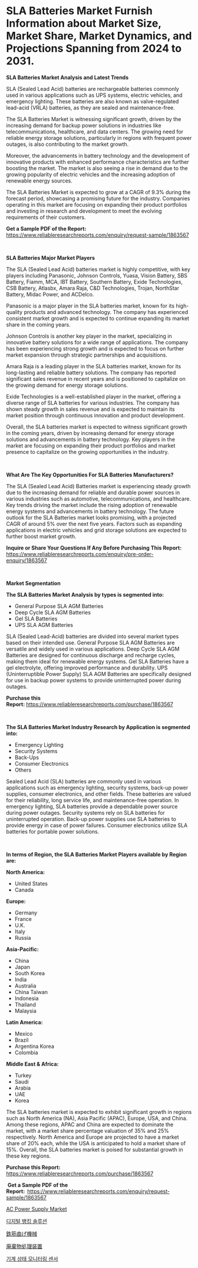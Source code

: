 <p><h1>SLA Batteries Market Furnish Information about Market Size, Market Share, Market Dynamics, and Projections Spanning from 2024 to 2031.</h1></p><p><strong>SLA Batteries Market Analysis and Latest Trends</strong></p>
<p><p>SLA (Sealed Lead Acid) batteries are rechargeable batteries commonly used in various applications such as UPS systems, electric vehicles, and emergency lighting. These batteries are also known as valve-regulated lead-acid (VRLA) batteries, as they are sealed and maintenance-free.</p><p>The SLA Batteries Market is witnessing significant growth, driven by the increasing demand for backup power solutions in industries like telecommunications, healthcare, and data centers. The growing need for reliable energy storage solutions, particularly in regions with frequent power outages, is also contributing to the market growth.</p><p>Moreover, the advancements in battery technology and the development of innovative products with enhanced performance characteristics are further boosting the market. The market is also seeing a rise in demand due to the growing popularity of electric vehicles and the increasing adoption of renewable energy sources.</p><p>The SLA Batteries Market is expected to grow at a CAGR of 9.3% during the forecast period, showcasing a promising future for the industry. Companies operating in this market are focusing on expanding their product portfolios and investing in research and development to meet the evolving requirements of their customers.</p></p>
<p><strong>Get a Sample PDF of the Report:&nbsp;</strong> <a href="https://www.reliableresearchreports.com/enquiry/request-sample/1863567">https://www.reliableresearchreports.com/enquiry/request-sample/1863567</a></p>
<p>&nbsp;</p>
<p><strong>SLA Batteries Major Market Players</strong></p>
<p><p>The SLA (Sealed Lead Acid) batteries market is highly competitive, with key players including Panasonic, Johnson Controls, Yuasa, Vision Battery, SBS Battery, Fiamm, MCA, IBT Battery, Southern Battery, Exide Technologies, CSB Battery, Atlasbx, Amara Raja, C&D Technologies, Trojan, NorthStar Battery, Midac Power, and ACDelco.</p><p>Panasonic is a major player in the SLA batteries market, known for its high-quality products and advanced technology. The company has experienced consistent market growth and is expected to continue expanding its market share in the coming years.</p><p>Johnson Controls is another key player in the market, specializing in innovative battery solutions for a wide range of applications. The company has been experiencing strong growth and is expected to focus on further market expansion through strategic partnerships and acquisitions.</p><p>Amara Raja is a leading player in the SLA batteries market, known for its long-lasting and reliable battery solutions. The company has reported significant sales revenue in recent years and is positioned to capitalize on the growing demand for energy storage solutions.</p><p>Exide Technologies is a well-established player in the market, offering a diverse range of SLA batteries for various industries. The company has shown steady growth in sales revenue and is expected to maintain its market position through continuous innovation and product development.</p><p>Overall, the SLA batteries market is expected to witness significant growth in the coming years, driven by increasing demand for energy storage solutions and advancements in battery technology. Key players in the market are focusing on expanding their product portfolios and market presence to capitalize on the growing opportunities in the industry.</p></p>
<p>&nbsp;</p>
<p><strong>What Are The Key Opportunities For SLA Batteries Manufacturers?</strong></p>
<p><p>The SLA (Sealed Lead Acid) Batteries market is experiencing steady growth due to the increasing demand for reliable and durable power sources in various industries such as automotive, telecommunications, and healthcare. Key trends driving the market include the rising adoption of renewable energy systems and advancements in battery technology. The future outlook for the SLA Batteries market looks promising, with a projected CAGR of around 5% over the next five years. Factors such as expanding applications in electric vehicles and grid storage solutions are expected to further boost market growth.</p></p>
<p><strong>Inquire or Share Your Questions If Any Before Purchasing This Report:</strong> <a href="https://www.reliableresearchreports.com/enquiry/pre-order-enquiry/1863567">https://www.reliableresearchreports.com/enquiry/pre-order-enquiry/1863567</a></p>
<p>&nbsp;</p>
<p><strong>Market Segmentation</strong></p>
<p><strong>The SLA Batteries Market Analysis by types is segmented into:</strong></p>
<p><ul><li>General Purpose SLA AGM Batteries</li><li>Deep Cycle SLA AGM Batteries</li><li>Gel SLA Batteries</li><li>UPS SLA AGM Batteries</li></ul></p>
<p><p>SLA (Sealed Lead-Acid) batteries are divided into several market types based on their intended use. General Purpose SLA AGM Batteries are versatile and widely used in various applications. Deep Cycle SLA AGM Batteries are designed for continuous discharge and recharge cycles, making them ideal for renewable energy systems. Gel SLA Batteries have a gel electrolyte, offering improved performance and durability. UPS (Uninterruptible Power Supply) SLA AGM Batteries are specifically designed for use in backup power systems to provide uninterrupted power during outages.</p></p>
<p><strong>Purchase this Report:&nbsp;</strong><a href="https://www.reliableresearchreports.com/purchase/1863567">https://www.reliableresearchreports.com/purchase/1863567</a></p>
<p>&nbsp;</p>
<p><strong>The SLA Batteries Market Industry Research by Application is segmented into:</strong></p>
<p><ul><li>Emergency Lighting</li><li>Security Systems</li><li>Back-Ups</li><li>Consumer Electronics</li><li>Others</li></ul></p>
<p><p>Sealed Lead Acid (SLA) batteries are commonly used in various applications such as emergency lighting, security systems, back-up power supplies, consumer electronics, and other fields. These batteries are valued for their reliability, long service life, and maintenance-free operation. In emergency lighting, SLA batteries provide a dependable power source during power outages. Security systems rely on SLA batteries for uninterrupted operation. Back-up power supplies use SLA batteries to provide energy in case of power failures. Consumer electronics utilize SLA batteries for portable power solutions.</p></p>
<p>&nbsp;</p>
<p><strong>In terms of Region, the SLA Batteries Market Players available by Region are:</strong></p>
<p>
    <p> <strong> North America: </strong>
        <ul>
            <li>United States</li>
            <li>Canada</li>
        </ul>
        </p> 
    <p> <strong> Europe: </strong>
        <ul>
            <li>Germany</li>
            <li>France</li>
            <li>U.K.</li>
            <li>Italy</li>
            <li>Russia</li>
        </ul>
        </p> 
    <p> <strong> Asia-Pacific: </strong>
        <ul>
            <li>China</li>
            <li>Japan</li>
            <li>South Korea</li>
            <li>India</li>
            <li>Australia</li>
            <li>China Taiwan</li>
            <li>Indonesia</li>
            <li>Thailand</li>
            <li>Malaysia</li>
        </ul>
        </p> 
    <p> <strong> Latin America: </strong>
        <ul>
            <li>Mexico</li>
            <li>Brazil</li>
            <li>Argentina Korea</li>
            <li>Colombia</li>
        </ul>
        </p> 
    <p> <strong> Middle East & Africa: </strong>
        <ul>
            <li>Turkey</li>
            <li>Saudi</li>
            <li>Arabia</li>
            <li>UAE</li>
            <li>Korea</li>
        </ul>
    </p>
    </p>
<p><p>The SLA batteries market is expected to exhibit significant growth in regions such as North America (NA), Asia Pacific (APAC), Europe, USA, and China. Among these regions, APAC and China are expected to dominate the market, with a market share percentage valuation of 35% and 25% respectively. North America and Europe are projected to have a market share of 20% each, while the USA is anticipated to hold a market share of 15%. Overall, the SLA batteries market is poised for substantial growth in these key regions.</p></p>
<p><strong>Purchase this Report: </strong><a href="https://www.reliableresearchreports.com/purchase/1863567">https://www.reliableresearchreports.com/purchase/1863567</a></p>
<p>&nbsp;<strong>Get a Sample PDF of the Report:&nbsp;&nbsp;</strong><a href="https://www.reliableresearchreports.com/enquiry/request-sample/1863567">https://www.reliableresearchreports.com/enquiry/request-sample/1863567</a></p>
<p><strong></strong></p>
<p><p><a href="https://github.com/Whitneyboyettebo9kiw7yr13/Market-Research-Report-List-1/blob/main/ac-power-supply-market.md">AC Power Supply Market</a></p><p><a href="https://medium.com/@bobbyreitenberg879562023/%EB%94%94%EC%A7%80%ED%84%B8-%EB%B1%85%ED%82%B9-%EC%86%94%EB%A3%A8%EC%85%98-%EC%8B%9C%EC%9E%A5-%EC%A0%90%EC%9C%A0%EC%9C%A8-%EB%B3%80%ED%99%94-%EB%B0%8F-%EC%8B%9C%EC%9E%A5-%EC%84%B1%EC%9E%A5-%EC%B6%94%EC%9D%B4-2024%EB%85%84-2031%EB%85%84-6f2892d47295">디지털 뱅킹 솔루션</a></p><p><a href="https://medium.com/@pollynsatcherayted345/%E9%89%84%E7%AD%8B%E6%9B%B2%E3%81%92%E6%A9%9F%E5%B8%82%E5%A0%B4%E3%81%AE%E3%82%A4%E3%83%B3%E3%82%B5%E3%82%A4%E3%83%88-%E5%B8%82%E5%A0%B4%E5%8B%95%E5%90%91-%E6%88%90%E9%95%B7-2024%E5%B9%B4%E3%81%8B%E3%82%892031%E5%B9%B4%E3%81%BE%E3%81%A7%E3%81%AE%E4%BA%88%E6%B8%AC-281d3894be17">鉄筋曲げ機械</a></p><p><a href="https://github.com/ReyesKohler20231/Market-Research-Report-List-1/blob/main/846120216231.md">廃棄物処理装置</a></p><p><a href="https://github.com/sammyUltyylrich9067856/Market-Research-Report-List-1/blob/main/630614315080.md">기계 상태 모니터링 센서</a></p></p>